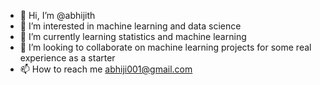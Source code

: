- 👋 Hi, I’m @abhijith
- 👀 I’m interested in machine learning and data science
- 🌱 I’m currently learning statistics and machine learning
- 💞️ I’m looking to collaborate on machine learning projects for some real experience as a starter
- 📫 How to reach me abhiji001@gmail.com

<!---
abhibalu/abhibalu is a ✨ special ✨ repository because its `README.md` (this file) appears on your GitHub profile.
You can click the Preview link to take a look at your changes.
--->
